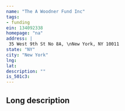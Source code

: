 ```yaml
---
name: "The A Woodner Fund Inc"
tags:
- funding
ein: 134092338
homepage: "na"
address: |
 35 West 9th St No 8A, \nNew York, NY 10011
state: "NY"
city: "New York"
lng: 
lat: 
description: ""
is_501c3: 
---
```


## Long description


